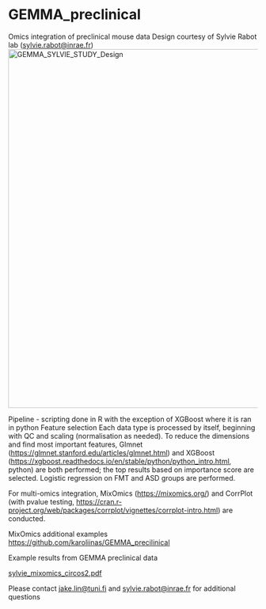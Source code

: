 # GEMMA_preclinical
Omics integration of preclinical mouse data 
Design courtesy of Sylvie Rabot lab (sylvie.rabot@inrae.fr)
<img width="1151" height="725" alt="GEMMA_SYLVIE_STUDY_Design" src="https://github.com/user-attachments/assets/7148722e-fd89-45cb-8b6e-6af4bb186134" />

Pipeline - scripting done in R with the exception of XGBoost where it is ran in python
Feature selection
Each data type is processed by itself, beginning with QC and scaling (normalisation as needed). To reduce the dimensions and find most important features, 
Glmnet (https://glmnet.stanford.edu/articles/glmnet.html) and XGBoost (https://xgboost.readthedocs.io/en/stable/python/python_intro.html, python) are both performed; the top results based on importance score are selected. Logistic regression on FMT and ASD groups are performed. 

For multi-omics integration, MixOmics (https://mixomics.org/) and CorrPlot (with pvalue testing, https://cran.r-project.org/web/packages/corrplot/vignettes/corrplot-intro.html) are conducted.

MixOmics additional examples
 https://github.com/karoliinas/GEMMA_precilinical
 
Example results from GEMMA preclinical data

[sylvie_mixomics_circos2.pdf](https://github.com/user-attachments/files/22132260/sylvie_mixomics_circos2.pdf)


Please contact jake.lin@tuni.fi and sylvie.rabot@inrae.fr for additional questions
